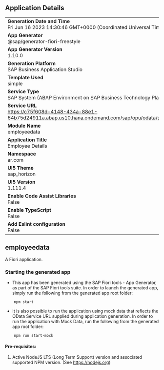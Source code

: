 ## Application Details
|               |
| ------------- |
|**Generation Date and Time**<br>Fri Jun 16 2023 14:30:46 GMT+0000 (Coordinated Universal Time)|
|**App Generator**<br>@sap/generator-fiori-freestyle|
|**App Generator Version**<br>1.10.0|
|**Generation Platform**<br>SAP Business Application Studio|
|**Template Used**<br>simple|
|**Service Type**<br>SAP System (ABAP Environment on SAP Business Technology Platform)|
|**Service URL**<br>https://c75f608d-4148-434a-88e1-64b75d24911a.abap.us10.hana.ondemand.com/sap/opu/odata/sap/ZUI_EMPL_SBND_V2
|**Module Name**<br>employeedata|
|**Application Title**<br>Employee Details|
|**Namespace**<br>ar.com|
|**UI5 Theme**<br>sap_horizon|
|**UI5 Version**<br>1.111.4|
|**Enable Code Assist Libraries**<br>False|
|**Enable TypeScript**<br>False|
|**Add Eslint configuration**<br>False|

## employeedata

A Fiori application.

### Starting the generated app

-   This app has been generated using the SAP Fiori tools - App Generator, as part of the SAP Fiori tools suite.  In order to launch the generated app, simply run the following from the generated app root folder:

```
    npm start
```

- It is also possible to run the application using mock data that reflects the OData Service URL supplied during application generation.  In order to run the application with Mock Data, run the following from the generated app root folder:

```
    npm run start-mock
```

#### Pre-requisites:

1. Active NodeJS LTS (Long Term Support) version and associated supported NPM version.  (See https://nodejs.org)


